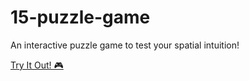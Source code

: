 # 15-puzzle-game
An interactive puzzle game to test your spatial intuition!

[Try It Out! 🎮](https://sliding-puzzle-game-delta.vercel.app)

